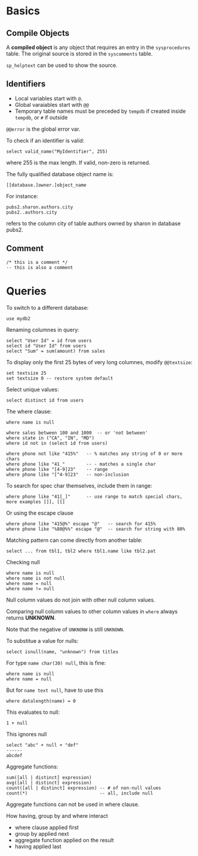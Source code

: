 # Basics

## Compile Objects

A **compiled object** is any object that requires an entry in the ``sysprocedures`` table.
The original source is stored in the ``syscomments`` table. 

``sp_helptext`` can be used to show the source.

## Identifiers

- Local variables start with ``@``.
- Global varaiables start with ``@@``
- Temporary table names must be preceded by ``tempdb`` if created inside ``tempdb``, or ``#`` if outside

``@@error`` is the global error var.

To check if an identifier is valid:


	select valid_name("MyIdentifier", 255)

where 255 is the max length. If valid, non-zero is returned.

The fully qualified database object name is:

	[[database.]owner.]object_name

For instance:

	pubs2.sharon.authors.city
	pubs2..authors.city

refers to the column city of table authors owned by sharon in database pubs2.

## Comment

	/* this is a comment */
	-- this is also a comment

# Queries

To switch to a different database:

	use mydb2

Renaming columnes in query:

	select "User Id" = id from users
	select id "User Id" from users
	select "Sum" = sum(amount) from sales

To display only the first 25 bytes of very long columnes, modify ``@@textsize``:

	set textsize 25
	set textsize 0 -- restore system default

Select unique values:

	select distinct id from users

The where clause:

	where name is null
	
	where sales between 100 and 1000  -- or 'not between'
	where state in ("CA", "IN", "MD")
	where id not in (select id from users)
	
	where phone not like "415%"   -- % matches any string of 0 or more chars
	where phone like "41_"        -- - matches a single char
	where phone like "[4-9]23"    -- range
	where phone like "[^4-9]23"   -- non-inclusion

To search for spec char themselves, include them in range:

	where phone like "41[_]"      -- use range to match special chars, more examples []], [[]

Or using the escape clause

	where phone like "415@%" escape "@"   -- search for 415%
	where phone like "%80@%%" escape "@"  -- search for string with 80%

Matching pattern can come directly from another table:

	select ... from tbl1, tbl2 where tbl1.name like tbl2.pat


Checking null

	where name is null
	where name is not null
	where name = null
	where name != null

Null column values do not join with other null column values.

Comparing null column values to other column values in ``where``  always returns **UNKNOWN**.

Note that the negative of ``UNKNONW`` is still ``UNKNOWN``.

To substitue a value for nulls:

	select isnull(name, "unknown") from titles

For type ``name char(30) null``, this is fine:

	where name is null
	where name = null

But for ``name text null``, have to use this

	where datalength(name) = 0

This evaluates to null:

	1 + null

This ignores null

	select "abc" + null + "def"
	------
	abcdef

Aggregate functions:

	sum([all | distinct] expression)
	avg([all | distinct] expression)
	count([all | distinct] expression) -- # of non-null values
	count(*)                           -- all, include null

Aggregate functions can not be used in where clause.

How having, group by and where interact

- where clause applied first
- group by applied next
- aggregate function applied on the result
- having applied last
